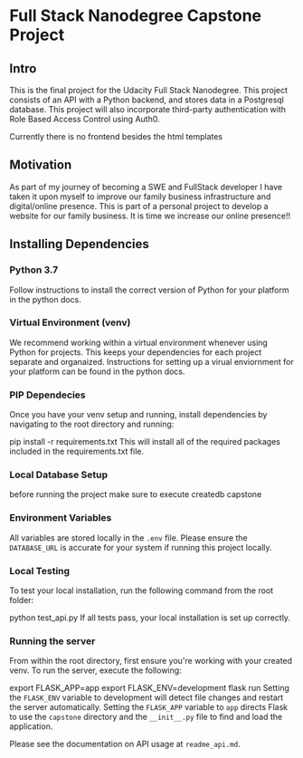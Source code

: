 # Full Stack Nanodegree Capstone Project


## Intro

This is the final project for the Udacity Full Stack Nanodegree. This project consists of an API with a Python backend, and stores data in a Postgresql database. This project will also incorporate third-party authentication with Role Based Access Control using Auth0.

Currently there is no frontend besides the html templates

## Motivation

As part of my journey of becoming a SWE and FullStack developer I have taken it upon myself to improve our family business infrastructure and digital/online presence. This is part of a personal project to develop a website for our family business. It is time we increase our online presence!!



## Installing Dependencies

### Python 3.7

Follow instructions to install the correct version of Python for your platform in the python docs.

### Virtual Environment (venv)

We recommend working within a virtual environment whenever using Python for projects. This keeps your dependencies for each project separate and organaized. Instructions for setting up a virual enviornment for your platform can be found in the python docs.

### PIP Dependecies

Once you have your venv setup and running, install dependencies by navigating to the root directory and running:

pip install -r requirements.txt
This will install all of the required packages included in the requirements.txt file.

### Local Database Setup

before running the project make sure to execute createdb capstone


### Environment Variables

All variables are stored locally in the `.env` file. Please ensure the `DATABASE_URL` is accurate for your system if running this project locally.

### Local Testing

To test your local installation, run the following command from the root folder:

python test_api.py
If all tests pass, your local installation is set up correctly.

### Running the server

From within the root directory, first ensure you're working with your created venv. To run the server, execute the following:

export FLASK_APP=app
export FLASK_ENV=development
flask run
Setting the `FLASK_ENV` variable to development will detect file changes and restart the server automatically.
Setting the `FLASK_APP` variable to `app` directs Flask to use the `capstone` directory and the `__init__.py` file to find and load the application.

Please see the documentation on API usage at `readme_api.md`.
